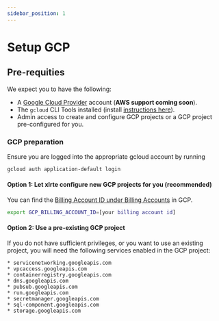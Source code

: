 ```yaml
---
sidebar_position: 1
---
```


# Setup GCP

## Pre-requities

We expect you to have the following:

* A [Google Cloud Provider](https://cloud.google.com) account (**AWS support coming soon**).
* The `gcloud` CLI Tools installed (install [instructions here](https://cloud.google.com/sdk/docs/install)).
* Admin access to create and configure GCP projects or a GCP project pre-configured for you.

### GCP preparation
Ensure you are logged into the appropriate gcloud account by running 

```bash
gcloud auth application-default login
```

#### Option 1: Let xlrte configure new GCP projects for you (recommended)
You can find the [Billing Account ID under Billing Accounts](https://console.cloud.google.com/billing) in GCP.


```bash title="add to your .zshrc, .bashrc or .profile as appropriate:"
export GCP_BILLING_ACCOUNT_ID=[your billing account id]
```

#### Option 2: Use a pre-existing GCP project
If you do not have sufficient privileges, or you want to use an existing project, you will need the following services enabled in the GCP project:

```
* servicenetworking.googleapis.com
* vpcaccess.googleapis.com
* containerregistry.googleapis.com
* dns.googleapis.com
* pubsub.googleapis.com
* run.googleapis.com
* secretmanager.googleapis.com
* sql-component.googleapis.com
* storage.googleapis.com
```
